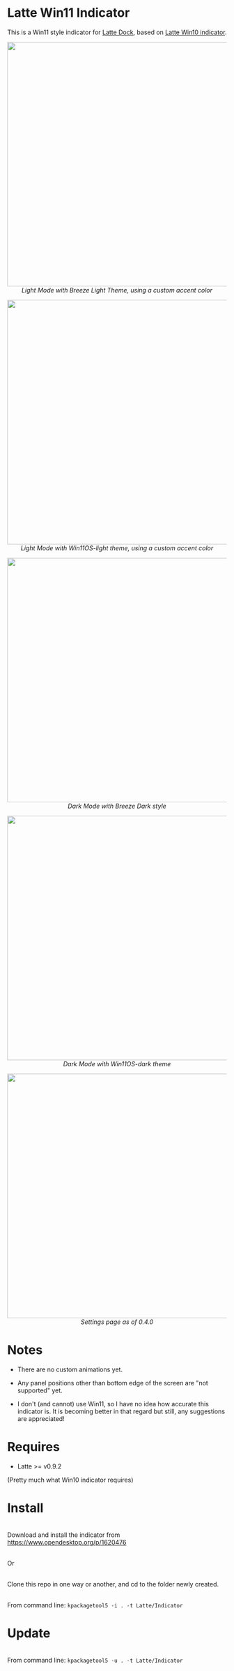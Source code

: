 # Latte Win11 Indicator
This is a Win11 style indicator for [Latte Dock](https://phabricator.kde.org/source/latte-dock/repository/master/), based on [Latte Win10 indicator](https://github.com/psifidotos/latte-indicator-win10).

<p align="center">
<img src="https://imgur.com/AFNYtYj.png" width="560" ><br/>
<i>Light Mode with Breeze Light Theme, using a custom accent color</i>
</p>

<p align="center">
<img src="https://imgur.com/SBSUlrc.png" width="560" ><br/>
<i>Light Mode with Win11OS-light theme, using a custom accent color</i>
</p>

<p align="center">
<img src="https://imgur.com/XITVguB.png" width="560" ><br/>
<i>Dark Mode with Breeze Dark style</i>
</p>

<p align="center">
<img src="https://imgur.com/3HaN1Sc.png" width="560" ><br/>
<i>Dark Mode with Win11OS-dark theme</i>
</p>

<p align="center">
<img src="https://imgur.com/6cHYrQy.png" width="560" ><br/>
<i>Settings page as of 0.4.0</i>
</p>

# Notes

* There are no custom animations yet.

* Any panel positions other than bottom edge of the screen are "not supported" yet.

* I don't (and cannot) use Win11, so I have no idea how accurate this indicator is. It is becoming better in that regard but still, any suggestions are appreciated!

# Requires

- Latte >= v0.9.2

(Pretty much what Win10 indicator requires)

# Install

<br>Download and install the indicator from https://www.opendesktop.org/p/1620476

<br>Or

<br>Clone this repo in one way or another, and cd to the folder newly created.

<br>From command line: ``kpackagetool5 -i . -t Latte/Indicator``

# Update

<br>From command line: ``kpackagetool5 -u . -t Latte/Indicator``
